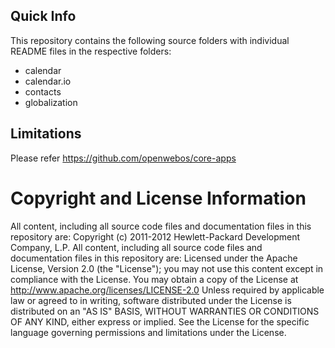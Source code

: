 ## Quick Info
This repository contains the following source folders with individual README files in the respective folders:
* calendar
* calendar.io
* contacts
* globalization

## Limitations

Please refer https://github.com/openwebos/core-apps

# Copyright and License Information

All content, including all source code files and documentation files in this repository are:
Copyright (c) 2011-2012 Hewlett-Packard Development Company, L.P.
All content, including all source code files and documentation files in this repository are: Licensed under the Apache License, Version 2.0 (the "License"); you may not use this content except in compliance with the License. You may obtain a copy of the License at
http://www.apache.org/licenses/LICENSE-2.0
Unless required by applicable law or agreed to in writing, software distributed under the License is distributed on an "AS IS" BASIS, WITHOUT WARRANTIES OR CONDITIONS OF ANY KIND, either express or implied. See the License for the specific language governing permissions and limitations under the License.

